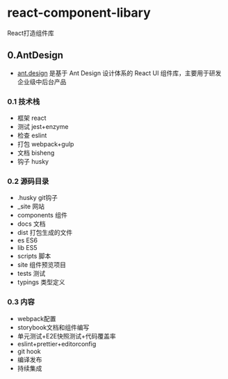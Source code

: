 # react-component-libary
React打造组件库

## 0.AntDesign

-   [ant.design](https://ant.design/docs/react/introduce-cn) 是基于 Ant Design 设计体系的 React UI 组件库，主要用于研发企业级中后台产品

### 0.1 技术栈

-   框架 react
-   测试 jest+enzyme
-   检查 eslint
-   打包 webpack+gulp
-   文档 bisheng
-   钩子 husky

### 0.2 源码目录

-   .husky git钩子
-   _site 网站
-   components 组件
-   docs 文档
-   dist 打包生成的文件
-   es ES6
-   lib ES5
-   scripts 脚本
-   site 组件预览项目
-   tests 测试
-   typings 类型定义

### 0.3 内容

-   webpack配置
-   storybook文档和组件编写
-   单元测试+E2E快照测试+代码覆盖率
-   eslint+prettier+editorconfig
-   git hook
-   编译发布
-   持续集成